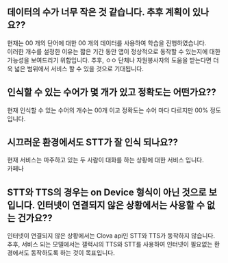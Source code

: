 ## 데이터의 수가 너무 작은 것 같습니다. 추후 계획이 있나요??  
현재는 00 개의 단어에 대한 00 개의 데이터를 사용하여 학습을 진행하였습니다.  
이러한 개수를 설정한 이유는 짧은 기간 동안 앱이 정상적으로 동작할 수 있는지에 대한 가능성을 보여드리기 위함입니다. 
추후, ㅇㅇ 단체나 자원봉사자의 도움을 받는다면 더욱 넓은 범위에서 서비스 할 수 있을 것으로 기대됩니다.  

## 인식할 수 있는 수어가 몇 개가 있고 정확도는 어떤가요??  
현재 인식할 수 있는 수어의 개수는 00개 이고 정확도는 수어 마다 다르지만 00% 정도입니다.  


## 시끄러운 환경에서도 STT가 잘 인식 되나요??  
현재 서비스는 마주하고 있는 두 사람이 대화를 하는 상황에 대한 서비스 입니다.  
카페나 

## STT와 TTS의 경우는 on Device 형식이 아닌 것으로 보입니다. 인터넷이 연결되지 않은 상황에서는 사용할 수 없는 건가요??  
인터넷이 연결되지 않은 상황에서는 Clova api인 STT와 TTS가 동작하지 않습니다.  
추후, 서비스 되는 모델에서는 갤럭시의 TTS와 STT를 사용하여 인터넷이 필요없는 환경에서도 동작하도록 하는 것이 목표입니다.  